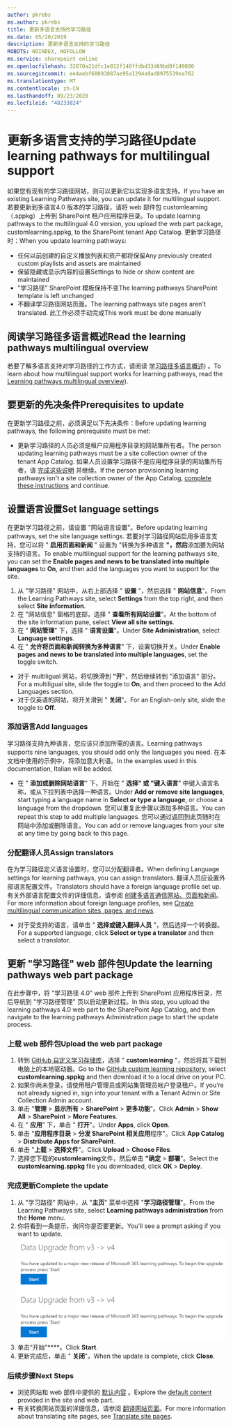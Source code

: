 ```yaml
---
author: pkrebs
ms.author: pkrebs
title: 更新多语言支持的学习路径
ms.date: 05/20/2019
description: 更新多语言支持的学习路径
ROBOTS: NOINDEX, NOFOLLOW
ms.service: sharepoint online
ms.openlocfilehash: 32870a21dfc1e012f140ffdbd33d69bd0f149880
ms.sourcegitcommit: ee4aebf60893887ae95a1294a9ad8975539ea762
ms.translationtype: MT
ms.contentlocale: zh-CN
ms.lasthandoff: 09/23/2020
ms.locfileid: "48233824"
---
```

# <a name="update-learning-pathways-for-multilingual-support"></a><span data-ttu-id="ba546-103">更新多语言支持的学习路径</span><span class="sxs-lookup"><span data-stu-id="ba546-103">Update learning pathways for multilingual support</span></span>
<span data-ttu-id="ba546-104">如果您有现有的学习路径网站，则可以更新它以实现多语言支持。</span><span class="sxs-lookup"><span data-stu-id="ba546-104">If you have an existing Learning Pathways site, you can update it for multilingual support.</span></span> <span data-ttu-id="ba546-105">若要更新到多语言4.0 版本的学习路径，请将 web 部件包 customlearning （.sppkg）上传到 SharePoint 租户应用程序目录。</span><span class="sxs-lookup"><span data-stu-id="ba546-105">To update learning pathways to the multilingual 4.0 version, you upload the web part package, customlearning.sppkg, to the SharePoint tenant App Catalog.</span></span> <span data-ttu-id="ba546-106">更新学习路径时：</span><span class="sxs-lookup"><span data-stu-id="ba546-106">When you update learning pathways:</span></span>  

- <span data-ttu-id="ba546-107">任何以前创建的自定义播放列表和资产都将保留</span><span class="sxs-lookup"><span data-stu-id="ba546-107">Any previously created custom playlists and assets are maintained</span></span>
- <span data-ttu-id="ba546-108">保留隐藏或显示内容的设置</span><span class="sxs-lookup"><span data-stu-id="ba546-108">Settings to hide or show content are maintained</span></span>
- <span data-ttu-id="ba546-109">"学习路径" SharePoint 模板保持不变</span><span class="sxs-lookup"><span data-stu-id="ba546-109">The learning pathways SharePoint template is left unchanged</span></span>
- <span data-ttu-id="ba546-110">不翻译学习路径网站页面。</span><span class="sxs-lookup"><span data-stu-id="ba546-110">The learning pathways site pages aren't translated.</span></span> <span data-ttu-id="ba546-111">此工作必须手动完成</span><span class="sxs-lookup"><span data-stu-id="ba546-111">This work must be done manually</span></span>

## <a name="read-the-learning-pathways-multilingual-overview"></a><span data-ttu-id="ba546-112">阅读学习路径多语言概述</span><span class="sxs-lookup"><span data-stu-id="ba546-112">Read the learning pathways multilingual overview</span></span>
<span data-ttu-id="ba546-113">若要了解多语言支持对学习路径的工作方式，请阅读 [学习路径多语言概述](custom_overview_ml.md)) 。</span><span class="sxs-lookup"><span data-stu-id="ba546-113">To learn about how multilingual support works for learning pathways, read the [Learning pathways multilingual overview](custom_overview_ml.md)).</span></span> 

## <a name="prerequisites-to-update"></a><span data-ttu-id="ba546-114">要更新的先决条件</span><span class="sxs-lookup"><span data-stu-id="ba546-114">Prerequisites to update</span></span>
<span data-ttu-id="ba546-115">在更新学习路径之前，必须满足以下先决条件：</span><span class="sxs-lookup"><span data-stu-id="ba546-115">Before updating learning pathways, the following prerequisite must be met:</span></span>
- <span data-ttu-id="ba546-116">更新学习路径的人员必须是租户应用程序目录的网站集所有者。</span><span class="sxs-lookup"><span data-stu-id="ba546-116">The person updating learning pathways must be a site collection owner of the tenant App Catalog.</span></span> <span data-ttu-id="ba546-117">如果人员设置学习路径不是应用程序目录的网站集所有者，请 [完成这些说明](addappadmin.md) 并继续。</span><span class="sxs-lookup"><span data-stu-id="ba546-117">If the person provisioning learning pathways isn't a site collection owner of the App Catalog, [complete these instructions](addappadmin.md) and continue.</span></span> 

## <a name="set-language-settings"></a><span data-ttu-id="ba546-118">设置语言设置</span><span class="sxs-lookup"><span data-stu-id="ba546-118">Set language settings</span></span> 
<span data-ttu-id="ba546-119">在更新学习路径之前，请设置 "网站语言设置"。</span><span class="sxs-lookup"><span data-stu-id="ba546-119">Before updating learning pathways, set the site language settings.</span></span> <span data-ttu-id="ba546-120">若要对学习路径网站启用多语言支持，您可以将 " **启用页面和新闻** " 设置为 "转换为多种语言 **"，然后**添加要为网站支持的语言。</span><span class="sxs-lookup"><span data-stu-id="ba546-120">To enable multilingual support for the learning pathways site, you can set the **Enable pages and news to be translated into multiple languages** to **On**, and then add the languages you want to support for the site.</span></span>
1.  <span data-ttu-id="ba546-121">从 "学习路径" 网站中，从右上部选择 " **设置** "，然后选择 " **网站信息**"。</span><span class="sxs-lookup"><span data-stu-id="ba546-121">From the Learning Pathways site, select **Settings** from the top right, and then select **Site information**.</span></span>
2.  <span data-ttu-id="ba546-122">在 "网站信息" 窗格的底部，选择 " **查看所有网站设置**"。</span><span class="sxs-lookup"><span data-stu-id="ba546-122">At the bottom of the site information pane, select **View all site settings**.</span></span>
3.  <span data-ttu-id="ba546-123">在 " **网站管理**" 下，选择 " **语言设置**"。</span><span class="sxs-lookup"><span data-stu-id="ba546-123">Under **Site Administration**, select **Language settings**.</span></span>
4.  <span data-ttu-id="ba546-124">在 " **允许将页面和新闻转换为多种语言**" 下，设置切换开关。</span><span class="sxs-lookup"><span data-stu-id="ba546-124">Under **Enable pages and news to be translated into multiple languages**, set the toggle switch.</span></span> 
- <span data-ttu-id="ba546-125">对于 multiligual 网站，将切换滑到 **"开**"，然后继续转到 "添加语言" 部分。</span><span class="sxs-lookup"><span data-stu-id="ba546-125">For a multiligual site, slide the toggle to **On**, and then proceed to the Add Languages section.</span></span> 
- <span data-ttu-id="ba546-126">对于仅英语的网站，将开关滑到 " **关闭**"。</span><span class="sxs-lookup"><span data-stu-id="ba546-126">For an English-only site, slide the toggle to **Off**.</span></span>

### <a name="add-languages"></a><span data-ttu-id="ba546-127">添加语言</span><span class="sxs-lookup"><span data-stu-id="ba546-127">Add languages</span></span>
<span data-ttu-id="ba546-128">学习路径支持九种语言，您应该只添加所需的语言。</span><span class="sxs-lookup"><span data-stu-id="ba546-128">Learning pathways supports nine languages, you should add only the languages you need.</span></span> <span data-ttu-id="ba546-129">在本文档中使用的示例中，将添加意大利语。</span><span class="sxs-lookup"><span data-stu-id="ba546-129">In the examples used in this documentation, Italian will be added.</span></span> 
- <span data-ttu-id="ba546-130">在 " **添加或删除网站语言**" 下，开始在 " **选择" 或 "键入语言**" 中键入语言名称，或从下拉列表中选择一种语言。</span><span class="sxs-lookup"><span data-stu-id="ba546-130">Under **Add or remove site languages**, start typing a language name in **Select or type a language**, or choose a language from the dropdown.</span></span> <span data-ttu-id="ba546-131">您可以重复此步骤以添加多种语言。</span><span class="sxs-lookup"><span data-stu-id="ba546-131">You can repeat this step to add multiple languages.</span></span> <span data-ttu-id="ba546-132">您可以通过返回到此页随时在网站中添加或删除语言。</span><span class="sxs-lookup"><span data-stu-id="ba546-132">You can add or remove languages from your site at any time by going back to this page.</span></span>
 
### <a name="assign-translators"></a><span data-ttu-id="ba546-133">分配翻译人员</span><span class="sxs-lookup"><span data-stu-id="ba546-133">Assign translators</span></span>
<span data-ttu-id="ba546-134">在为学习路径定义语言设置时，您可以分配翻译者。</span><span class="sxs-lookup"><span data-stu-id="ba546-134">When defining Language settings for learning pathways, you can assign translators.</span></span> <span data-ttu-id="ba546-135">翻译人员应设置外部语言配置文件。</span><span class="sxs-lookup"><span data-stu-id="ba546-135">Translators should have a foreign language profile set up.</span></span> <span data-ttu-id="ba546-136">有关外部语言配置文件的详细信息，请参阅 [创建多语言通信网站、页面和新闻](https://support.office.com/article/2bb7d610-5453-41c6-a0e8-6f40b3ed750c)。</span><span class="sxs-lookup"><span data-stu-id="ba546-136">For more information about foreign language profiles, see [Create multilingual communication sites, pages, and news](https://support.office.com/article/2bb7d610-5453-41c6-a0e8-6f40b3ed750c).</span></span>  
- <span data-ttu-id="ba546-137">对于受支持的语言，请单击 " **选择或键入翻译人员** "，然后选择一个转换器。</span><span class="sxs-lookup"><span data-stu-id="ba546-137">For a supported language, click **Select or type a translator** and then select a translator.</span></span> 

## <a name="update-the-learning-pathways-web-part-package"></a><span data-ttu-id="ba546-138">更新 "学习路径" web 部件包</span><span class="sxs-lookup"><span data-stu-id="ba546-138">Update the learning pathways web part package</span></span>
<span data-ttu-id="ba546-139">在此步骤中，将 "学习路径 4.0" web 部件上传到 SharePoint 应用程序目录，然后导航到 "学习路径管理" 页以启动更新过程。</span><span class="sxs-lookup"><span data-stu-id="ba546-139">In this step, you upload the learning pathways 4.0 web part to the SharePoint App Catalog, and then navigate to the learning pathways Administration page to start the update process.</span></span>

### <a name="upload-the-web-part-package"></a><span data-ttu-id="ba546-140">上载 web 部件包</span><span class="sxs-lookup"><span data-stu-id="ba546-140">Upload the web part package</span></span>
1.  <span data-ttu-id="ba546-141">转到 [GitHub 自定义学习存储库](https://github.com/pnp/custom-learning-office-365/tree/master/webpart)，选择 " **customlearning** "，然后将其下载到电脑上的本地驱动器。</span><span class="sxs-lookup"><span data-stu-id="ba546-141">Go to the [GitHub custom learning repository](https://github.com/pnp/custom-learning-office-365/tree/master/webpart), select **customlearning.sppkg** and then download it to a local drive on your PC.</span></span> 
2.  <span data-ttu-id="ba546-142">如果你尚未登录，请使用租户管理员或网站集管理员帐户登录租户。</span><span class="sxs-lookup"><span data-stu-id="ba546-142">If you’re not already signed in, sign into your tenant with a Tenant Admin or Site Collection Admin account.</span></span> 
3.  <span data-ttu-id="ba546-143">单击 "**管理**  >  **显示所有**  >  **SharePoint**  >  **更多功能**"。</span><span class="sxs-lookup"><span data-stu-id="ba546-143">Click **Admin** > **Show All** > **SharePoint** > **More Features**.</span></span> 
4.  <span data-ttu-id="ba546-144">在 " **应用**" 下，单击 " **打开**"。</span><span class="sxs-lookup"><span data-stu-id="ba546-144">Under **Apps**, click **Open**.</span></span> 
5.  <span data-ttu-id="ba546-145">单击 "**应用程序目录**  >  **分发 SharePoint 相关应用**程序"。</span><span class="sxs-lookup"><span data-stu-id="ba546-145">Click **App Catalog** > **Distribute Apps for SharePoint**.</span></span> 
6.  <span data-ttu-id="ba546-146">单击 "**上载**  >  **选择文件**"。</span><span class="sxs-lookup"><span data-stu-id="ba546-146">Click **Upload** > **Choose Files**.</span></span> 
7.  <span data-ttu-id="ba546-147">选择您下载的**customlearning**文件，然后单击 **"确定**  >  **部署**"。</span><span class="sxs-lookup"><span data-stu-id="ba546-147">Select the **customlearning.sppkg** file you downloaded, click **OK** > **Deploy**.</span></span> 

### <a name="complete-the-update"></a><span data-ttu-id="ba546-148">完成更新</span><span class="sxs-lookup"><span data-stu-id="ba546-148">Complete the update</span></span>
1.  <span data-ttu-id="ba546-149">从 "学习路径" 网站中，从 "**主页**" 菜单中选择 "**学习路径管理**"。</span><span class="sxs-lookup"><span data-stu-id="ba546-149">From the Learning Pathways site, select **Learning pathways administration** from the **Home** menu.</span></span> 
2.  <span data-ttu-id="ba546-150">你将看到一条提示，询问你是否要更新。</span><span class="sxs-lookup"><span data-stu-id="ba546-150">You’ll see a prompt asking if you want to update.</span></span> 
<span data-ttu-id="ba546-151">![custom_update_adminprompt_ml.png](media/custom_update_adminprompt_ml.png)</span><span class="sxs-lookup"><span data-stu-id="ba546-151">![custom_update_adminprompt_ml.png](media/custom_update_adminprompt_ml.png)</span></span>
3.  <span data-ttu-id="ba546-152">单击“开始”\*\*\*\*。</span><span class="sxs-lookup"><span data-stu-id="ba546-152">Click **Start**.</span></span> 
4. <span data-ttu-id="ba546-153">更新完成后，单击 " **关闭**"。</span><span class="sxs-lookup"><span data-stu-id="ba546-153">When the update is complete, click **Close**.</span></span> 

### <a name="next-steps"></a><span data-ttu-id="ba546-154">后续步骤</span><span class="sxs-lookup"><span data-stu-id="ba546-154">Next Steps</span></span>
- <span data-ttu-id="ba546-155">浏览网站和 web 部件中提供的 [默认内容](custom_exploresite.md) 。</span><span class="sxs-lookup"><span data-stu-id="ba546-155">Explore the [default content](custom_exploresite.md) provided in the site and web part.</span></span>
- <span data-ttu-id="ba546-156">有关转换网站页面的详细信息，请参阅 [翻译网站页面](custom_translate_page_ml.md)。</span><span class="sxs-lookup"><span data-stu-id="ba546-156">For more information about translating site pages, see [Translate site pages](custom_translate_page_ml.md).</span></span> 

